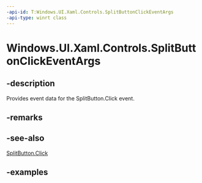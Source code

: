 ```yaml
---
-api-id: T:Windows.UI.Xaml.Controls.SplitButtonClickEventArgs
-api-type: winrt class
---
```


<!-- Class syntax.
public class SplitButtonClickEventArgs 
-->

# Windows.UI.Xaml.Controls.SplitButtonClickEventArgs

## -description

Provides event data for the SplitButton.Click event.

## -remarks

## -see-also

[SplitButton.Click](splitbutton_click.md)

## -examples

